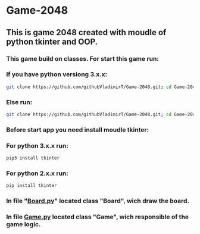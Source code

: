# Game-2048

## This is game 2048 created with moudle of python tkinter and OOP.

### This game build on classes. For start this game run:
### If you have python versiong 3.x.x:
```sh
git clone https://github.com/githubVladimirT/Game-2048.git; cd Game-2048; python3 Game2048.py 
```
### Else run:
```sh
git clone https://github.com/githubVladimirT/Game-2048.git; cd Game-2048; python Game2048.py 
```

### Before start app you need install moudle tkinter:
### For python 3.x.x run:
```bash
pip3 install tkinter
```
### For python 2.x.x run:
```bash
pip install tkinter
```


### In file "[Board.py]("https://github.com/githubVladimirT/Game-2048/blob/main/Board.py")" located class "Board", wich draw the board.
### In file [Game.py]("https://github.com/githubVladimirT/Game-2048/blob/main/Game.py")  located class "Game", wich responsible of the game logic.